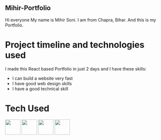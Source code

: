 ## Mihir-Portfolio
Hi everyone My name is Mihir Soni.
I am from Chapra, Bihar.
And this is my Portfolio.

# Project timeline and technologies used
I made this React based Portfolio in just 2 days
and I have these skills:
<ul>
  <li>I can build a website very fast</li>
  <li>I have good web design skills</li>
  <li>I have a good technical skill</li>
</ul>

# Tech Used
<img width=50px src='https://cdn1.iconfinder.com/data/icons/programing-development-8/24/react_logo-512.png'/>
<img width=50px src='https://upload.wikimedia.org/wikipedia/commons/6/6a/JavaScript-logo.png'/>
<img width=50px src='https://static.vecteezy.com/system/resources/previews/012/697/299/original/stylized-3d-html-logo-design-free-png.png'/>
<img width=50px src='https://encrypted-tbn0.gstatic.com/images?q=tbn:ANd9GcR_hJvFrNrGNfNkD4RNZEMdSiIgCnA2mPW4WQ&usqp=CAU'/>
